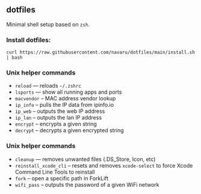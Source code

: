 ## dotfiles

Minimal shell setup based on `zsh`.

### Install dotfiles:

```
curl https://raw.githubusercontent.com/navaru/dotfiles/main/install.sh | bash
```

### Unix helper commands

- `reload` — reloads `~/.zshrc`
- `lsports` — show all running apps and ports
- `macvendor` – MAC address vendor lookup
- `ip_info` – pulls the IP data from ipinfo.io
- `ip_web` – outputs the web IP address
- `ip_lan` – outputs the lan IP address
- `encrypt` – encrypts a given string
- `decrypt` – decrypts a given encrypted string

### Unix helper commands

- `cleanup` — removes unwanted files (.DS_Store, Icon, etc)
- `reinstall_xcode_cli` – resets and removes `xcode-select` to force Xcode Command Line Tools to reinstall
- `fork` – open a specific path in ForkLift
- `wifi_pass` – outputs the password of a given WiFi network
